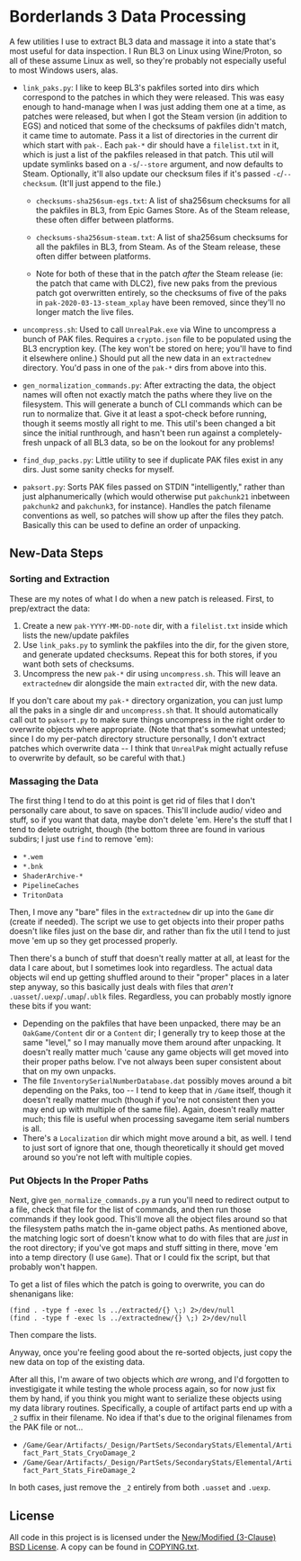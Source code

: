 Borderlands 3 Data Processing
=============================

A few utilities I use to extract BL3 data and massage it into a state
that's most useful for data inspection.  I Run BL3 on Linux using
Wine/Proton, so all of these assume Linux as well, so they're probably
not especially useful to most Windows users, alas.

- `link_paks.py`: I like to keep BL3's pakfiles sorted into dirs which
  correspond to the patches in which they were released.  This was easy
  enough to hand-manage when I was just adding them one at a time, as
  patches were released, but when I got the Steam version (in addition
  to EGS) and noticed that some of the checksums of pakfiles didn't
  match, it came time to automate.  Pass it a list of directories in 
  the current dir which start with `pak-`.  Each `pak-*` dir should have a
  `filelist.txt` in it, which is just a list of the pakfiles released
  in that patch.  This util will update symlinks based on a `-s`/`--store`
  argument, and now defaults to Steam.  Optionally, it'll also update
  our checksum files if it's passed `-c`/`--checksum`.  (It'll just
  append to the file.)

  - `checksums-sha256sum-egs.txt`: A list of sha256sum checksums for all
    the pakfiles in BL3, from Epic Games Store.  As of the Steam release,
    these often differ between platforms.

  - `checksums-sha256sum-steam.txt`: A list of sha256sum checksums for all
    the pakfiles in BL3, from Steam.  As of the Steam release, these
    often differ between platforms.

  - Note for both of these that in the patch *after* the Steam release
    (ie: the patch that came with DLC2), five new paks from the previous
    patch got overwritten entirely, so the checksums of five of the paks
    in `pak-2020-03-13-steam_xplay` have been removed, since they'll no
    longer match the live files.

- `uncompress.sh`: Used to call `UnrealPak.exe` via Wine to uncompress
  a bunch of PAK files.  Requires a `crypto.json` file to be populated
  using the BL3 encryption key.  (The key won't be stored on here; you'll
  have to find it elsewhere online.)  Should put all the new data in
  an `extractednew` directory.  You'd pass in one of the `pak-*` dirs
  from above into this.

- `gen_normalization_commands.py`: After extracting the data, the object
  names will often not exactly match the paths where they live on the
  filesystem.  This will generate a bunch of CLI commands which can be
  run to normalize that.  Give it at least a spot-check before running,
  though it seems mostly all right to me.  This util's been changed a
  bit since the initial runthrough, and hasn't been run against a
  completely-fresh unpack of all BL3 data, so be on the lookout for
  any problems!

- `find_dup_packs.py`: Little utility to see if duplicate PAK files
  exist in any dirs.  Just some sanity checks for myself.

- `paksort.py`: Sorts PAK files passed on STDIN "intelligently," rather
  than just alphanumerically (which would otherwise put `pakchunk21`
  inbetween `pakchunk2` and `pakchunk3`, for instance).  Handles the
  patch filename conventions as well, so patches will show up after
  the files they patch.  Basically this can be used to define an order
  of unpacking.

New-Data Steps
--------------

### Sorting and Extraction

These are my notes of what I do when a new patch is released.  First,
to prep/extract the data:

1. Create a new `pak-YYYY-MM-DD-note` dir, with a `filelist.txt` inside
   which lists the new/update pakfiles
2. Use `link_paks.py` to symlink the pakfiles into the dir, for the given
   store, and generate updated checksums.  Repeat this for both stores,
   if you want both sets of checksums.
3. Uncompress the new `pak-*` dir using `uncompress.sh`.  This will leave
   an `extractednew` dir alongside the main `extracted` dir, with the
   new data.

If you don't care about my `pak-*` directory organization, you can just
lump all the paks in a single dir and `uncompress.sh` that.  It should
automatically call out to `paksort.py` to make sure things uncompress in
the right order to overwrite objects where appropriate.  (Note that that's
somewhat untested; since I do my per-patch directory structure personally,
I don't extract patches which overwrite data -- I think that `UnrealPak`
might actually refuse to overwrite by default, so be careful with that.)

### Massaging the Data

The first thing I tend to do at this point is get rid of files that I
don't personally care about, to save on spaces.  This'll include audio/
video and stuff, so if you want that data, maybe don't delete 'em.
Here's the stuff that I tend to delete outright, though (the bottom
three are found in various subdirs; I just use `find` to remove 'em):

- `*.wem`
- `*.bnk`
- `ShaderArchive-*`
- `PipelineCaches`
- `TritonData`

Then, I move any "bare" files in the `extractednew` dir up into the `Game` dir
(create if needed).  The script we use to get objects into their proper
paths doesn't like files just on the base dir, and rather than fix the
util I tend to just move 'em up so they get processed properly.

Then there's a bunch of stuff that doesn't really matter at all, at least
for the data I care about, but I sometimes look into regardless.  The actual
data objects wil end up getting shuffled around to their "proper" places
in a later step anyway, so this basically just deals with files that *aren't*
`.uasset`/`.uexp`/`.umap`/`.ublk` files.  Regardless, you can probably mostly
ignore these bits if you want:

- Depending on the pakfiles that have been unpacked, there may be an
  `OakGame/Content` dir or a `Content` dir; I generally try to keep those
  at the same "level," so I may manually move them around after unpacking.
  It doesn't really matter much 'cause any game objects will get moved
  into their proper paths below.  I've not always been super consistent
  about that on my own unpacks.
- The file `InventorySerialNumberDatabase.dat` possibly moves around a bit
  depending on the Paks, too -- I tend to keep that in `/Game` itself, though
  it doesn't really matter much (though if you're not consistent then you
  may end up with multiple of the same file).  Again, doesn't really matter
  much; this file is useful when processing savegame item serial numbers
  is all.
- There's a `Localization` dir which might move around a bit, as well.  I
  tend to just sort of ignore that one, though theoretically it should
  get moved around so you're not left with multiple copies.

### Put Objects In the Proper Paths

Next, give `gen_normalize_commands.py` a run you'll need to redirect output
to a file, check that file for the list of commands, and then run those
commands if they look good.  This'll move all the object files around so
that the filesystem paths match the in-game object paths.  As mentioned
above, the matching logic sort of doesn't know what to do with files that
are  *just* in the root directory; if you've got maps and stuff sitting in
there, move 'em into a temp directory (I use `Game`).  That or I could fix
the script, but that probably won't happen.

To get a list of files which the patch is going to overwrite, you can do
shenanigans like:

    (find . -type f -exec ls ../extracted/{} \;) 2>/dev/null
    (find . -type f -exec ls ../extractednew/{} \;) 2>/dev/null

Then compare the lists.

Anyway, once you're feeling good about the re-sorted objects, just copy the
new data on top of the existing data.

After all this, I'm aware of two objects which *are* wrong, and I'd forgotten
to investigigate it while testing the whole process again, so for now just fix
them by hand, if you think you might want to serialize these objects using my
data library routines.  Specifically, a couple of artifact parts end up with a
`_2` suffix in their filename.  No idea if that's due to the original filenames
from the PAK file or not...

- `/Game/Gear/Artifacts/_Design/PartSets/SecondaryStats/Elemental/Artifact_Part_Stats_CryoDamage_2`
- `/Game/Gear/Artifacts/_Design/PartSets/SecondaryStats/Elemental/Artifact_Part_Stats_FireDamage_2`

In both cases, just remove the `_2` entirely from both `.uasset` and `.uexp`.

License
-------

All code in this project is is licensed under the
[New/Modified (3-Clause) BSD License](https://opensource.org/licenses/BSD-3-Clause).
A copy can be found in [COPYING.txt](COPYING.txt).

